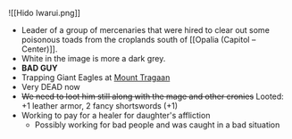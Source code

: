 ![[Hido Iwarui.png]]

- Leader of a group of mercenaries that were hired to clear out some poisonous toads from the croplands south of [[Opalia (Capitol – Center)]].
- White in the image is more a dark grey.
- **BAD GUY**
- Trapping Giant Eagles at [Mount Tragaan](Mount%20Tragaan%20(North%20Tsagan%20Hills).md)
- Very DEAD now
- ~~We need to loot him still along with the mage and other cronies~~ Looted: +1 leather armor, 2 fancy shortswords (+1)
- Working to pay for a healer for daughter's affliction
	- Possibly working for bad people and was caught in a bad situation